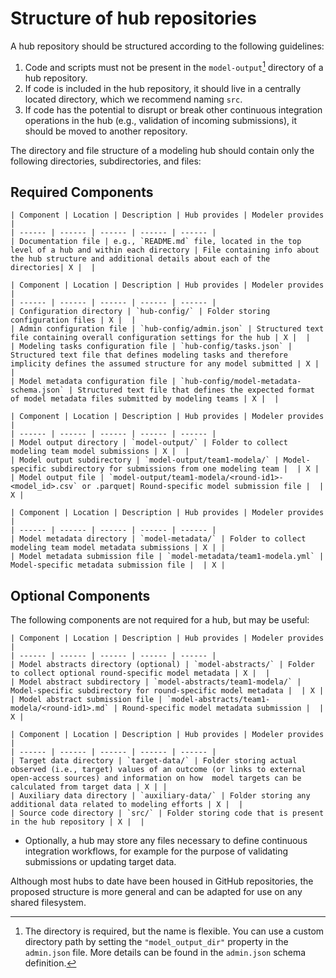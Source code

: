 # Structure of hub repositories

A hub repository should be structured according to the following guidelines:

1. Code and scripts must not be present in the `model-output`[^model-output] directory of a hub repository.
2. If code is included in the hub repository, it should live in a centrally located directory, which we recommend naming `src`.
3. If code has the potential to disrupt or break other continuous integration operations in the hub (e.g., validation of incoming submissions),
it should be moved to another repository. 

[^model-output]: The directory is required, but the name is flexible. You can
  use a custom directory path by setting the `"model_output_dir"` property in the
  `admin.json` file. More details can be found in the `admin.json` schema
  definition.

The directory and file structure of a modeling hub should contain only the following directories, subdirectories, and files:

## Required Components

``` {table} Documentation (README.md)
| Component | Location | Description | Hub provides | Modeler provides |
| ------ | ------ | ------ | ------ | ------ | 
| Documentation file | e.g., `README.md` file, located in the top level of a hub and within each directory | File containing info about the hub structure and additional details about each of the directories| X |  |
```

``` {table} Configuration (hub-config/)
| Component | Location | Description | Hub provides | Modeler provides |
| ------ | ------ | ------ | ------ | ------ | 
| Configuration directory | `hub-config/` | Folder storing configuration files | X |  |
| Admin configuration file | `hub-config/admin.json` | Structured text file containing overall configuration settings for the hub | X |  | 
| Modeling tasks configuration file | `hub-config/tasks.json` | Structured text file that defines modeling tasks and therefore implicity defines the assumed structure for any model submitted | X |  | 
| Model metadata configuration file | `hub-config/model-metadata-schema.json` | Structured text file that defines the expected format of model metadata files submitted by modeling teams | X |  |  
```

``` {table} Model Output Submissions (model-output/)
| Component | Location | Description | Hub provides | Modeler provides |
| ------ | ------ | ------ | ------ | ------ | 
| Model output directory | `model-output/` | Folder to collect modeling team model submissions | X |  | 
| Model output subdirectory | `model-output/team1-modela/` | Model-specific subdirectory for submissions from one modeling team |  | X | 
| Model output file | `model-output/team1-modela/<round-id1>-<model_id>.csv` or .parquet| Round-specific model submission file |  | X | 
```

``` {table} Model Metadata (model-metadata/)
| Component | Location | Description | Hub provides | Modeler provides |
| ------ | ------ | ------ | ------ | ------ | 
| Model metadata directory | `model-metadata/` | Folder to collect modeling team model metadata submissions | X | | 
| Model metadata submission file | `model-metadata/team1-modela.yml` | Model-specific metadata submission file |  | X | 
```


## Optional Components

The following components are not required for a hub, but may be useful:

``` {table} Model Abstracts (model-abstracts/)
| Component | Location | Description | Hub provides | Modeler provides |
| ------ | ------ | ------ | ------ | ------ | 
| Model abstracts directory (optional) | `model-abstracts/` | Folder to collect optional round-specific model metadata | X |  | 
| Model abstract subdirectory | `model-abstracts/team1-modela/` | Model-specific subdirectory for round-specific model metadata |  | X | 
| Model abstract submission file | `model-abstracts/team1-modela/<round-id1>.md` | Round-specific model metadata submission |  | X | 
```

``` {table} Data and Code
| Component | Location | Description | Hub provides | Modeler provides |
| ------ | ------ | ------ | ------ | ------ | 
| Target data directory | `target-data/` | Folder storing actual observed (i.e., target) values of an outcome (or links to external open-access sources) and information on how  model targets can be calculated from target data | X | | 
| Auxiliary data directory | `auxiliary-data/` | Folder storing any additional data related to modeling efforts | X |  | 
| Source code directory | `src/` | Folder storing code that is present in the hub repository | X |  | 
```


* Optionally, a hub may store any files necessary to define continuous integration workflows, for example for the purpose of validating submissions or updating target data. 

Although most hubs to date have been housed in GitHub repositories, the proposed structure is more general and can be adapted for use on any shared filesystem. 

